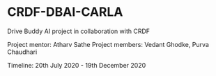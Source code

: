 # CRDF-DBAI-CARLA
Drive Buddy AI project in collaboration with CRDF

Project mentor: Atharv Sathe
Project members: Vedant Ghodke, Purva Chaudhari

Timeline: 20th July 2020 - 19th December 2020
